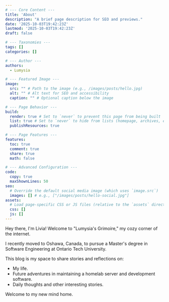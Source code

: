 ```yaml
---
# --- Core Content ---
title: 'About'
description: "A brief page description for SEO and previews."
date: '2025-10-03T19:42:23Z'
lastmod: '2025-10-03T19:42:23Z'
draft: false

# --- Taxonomies ---
tags: []
categories: []

# --- Author ---
authors:
  - Lumysia

# --- Featured Image ---
image:
  src: "" # Path to the image (e.g., /images/posts/hello.jpg)
  alt: "" # Alt text for SEO and accessibility
  caption: "" # Optional caption below the image

# --- Page Behavior ---
build:
  render: true # Set to `never` to prevent this page from being built
  list: true # Set to `never` to hide from lists (homepage, archives, etc.)
  publishResources: true

# --- Page Features ---
features:
  toc: true
  comment: true
  share: true
  math: false

# --- Advanced Configuration ---
code:
  copy: true
  maxShownLines: 50
seo:
  # Override the default social media image (which uses `image.src`)
  images: [] # e.g., ["/images/posts/hello-social.jpg"]
assets:
  # Load page-specific CSS or JS files (relative to the `assets` directory)
  css: []
  js: []
---
```


Hey there, I'm Livia! Welcome to "Lumysia's Grimoire," my cozy corner of the internet.

I recently moved to Oshawa, Canada, to pursue a Master's degree in Software Engineering at Ontario Tech University.

This blog is my space to share stories and reflections on:

- My life.
- Future adventures in maintaining a homelab server and development software.
- Daily thoughts and other interesting stories.

Welcome to my new mind home.
